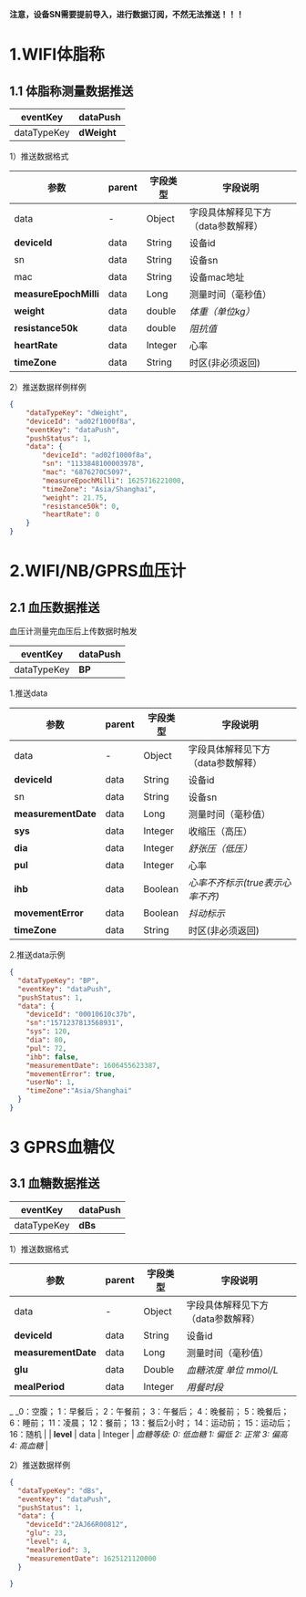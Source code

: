 **注意，设备SN需要提前导入，进行数据订阅，不然无法推送！！！**
# 1.WIFI体脂称


## 1.1 体脂称测量数据推送
| eventKey | **dataPush** |
| --- | --- |
| dataTypeKey | **dWeight** |

1）推送数据格式

| 参数 | parent | 字段类型 | 字段说明 |
| --- | --- | --- | --- |
| data | - | Object | 字段具体解释见下方（data参数解释） |
| **deviceId** | data | String | 设备id |
| sn | data | String | 设备sn |
| mac | data | String | 设备mac地址 |
| **measureEpochMilli** | data | Long | 测量时间（毫秒值） |
| **weight** | data | double | _体重（单位kg）_ |
| **resistance50k** | data | double | _阻抗值_ |
| **heartRate** | data | Integer | 心率 |
| **timeZone** | data | String | 时区(非必须返回) |

2）推送数据样例样例
```json
{
	"dataTypeKey": "dWeight",
	"deviceId": "ad02f1000f8a",
	"eventKey": "dataPush",
	"pushStatus": 1,
	"data": {
		"deviceId": "ad02f1000f8a",
		"sn": "1133848100003978",
		"mac": "6876270C5097",
		"measureEpochMilli": 1625716221000,
		"timeZone": "Asia/Shanghai",
		"weight": 21.75,
		"resistance50k": 0,
		"heartRate": 0
	}
}
```
# 2.WIFI/NB/GPRS血压计


## 2.1 血压数据推送
血压计测量完血压后上传数据时触发

| eventKey | **dataPush** |
| --- | --- |
| dataTypeKey | **BP** |

1.推送data

| 参数 | parent | 字段类型 | 字段说明 |
| --- | --- | --- | --- |
| data | - | Object | 字段具体解释见下方（data参数解释） |
| **deviceId** | data | String | 设备id |
| sn | data | String | 设备sn |
| **measurementDate** | data | Long | 测量时间（毫秒值） |
| **sys** | data | Integer | 收缩压（高压） |
| **dia** | data | Integer | _舒张压（低压）_ |
| **pul** | data | Integer | 心率 |
| **ihb** | data | Boolean | _心率不齐标示(true表示心率不齐)_ |
| **movementError** | data | Boolean | _抖动标示_ |
| **timeZone** | data | String | 时区(非必须返回) |

2.推送data示例
```json
{
  "dataTypeKey": "BP",
  "eventKey": "dataPush",
  "pushStatus": 1,
  "data": {
    "deviceId": "00010610c37b",
    "sn":"1571237813568931",
    "sys": 120,
    "dia": 80,
    "pul": 72,
    "ihb": false,
    "measurementDate": 1606455623387,
    "movementError": true,
    "userNo": 1,
    "timeZone":"Asia/Shanghai"
  }
}
```
# 3 GPRS血糖仪
## 3.1 血糖数据推送
| eventKey | **dataPush** |
| --- | --- |
| dataTypeKey | **dBs** |

1）推送数据格式

| 参数 | parent | 字段类型 | 字段说明 |
| --- | --- | --- | --- |
| data | - | Object | 字段具体解释见下方（data参数解释） |
| **deviceId** | data | String | 设备id |
| **measurementDate** | data | Long | 测量时间（毫秒值） |
| **glu** | data | Double | _血糖浓度 单位 mmol/L_ |
| **mealPeriod** | data | Integer | _用餐时段_
_ _0：空腹；
1：早餐后；
2：午餐前；
3：午餐后；
4：晚餐前；
5：晚餐后；
6：睡前； 
11：凌晨；
12：餐前；
13：餐后2小时；
14：运动前；
15：运动后；
16：随机  |
| **level** | data | Integer | _血糖等级:_
_0: 低血糖_
_1: 偏低_
_2: 正常_
_3: 偏高_
_4: 高血糖_ |

2）推送数据样例
```json
{
  "dataTypeKey": "dBs",
  "eventKey": "dataPush",
  "pushStatus": 1,
  "data": {
    "deviceId":"2AJ66R00812",
    "glu": 23,
    "level": 4,
    "mealPeriod": 3,
    "measurementDate": 1625121120000
  }
  
}
```
